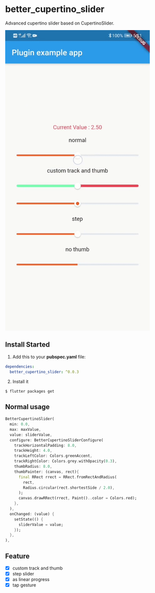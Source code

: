# better_cupertino_slider

Advanced cupertino slider based on CupertinoSlider.

<img src="doc/example.gif" border="0" />

## Install Started

1. Add this to your **pubspec.yaml** file:

```yaml
dependencies:
  better_cupertino_slider: ^0.0.3
```

2. Install it

```bash
$ flutter packages get
```

## Normal usage

```dart
BetterCupertinoSlider(
  min: 0.0,
  max: maxValue,
  value: sliderValue,
  configure: BetterCupertinoSliderConfigure(
    trackHorizontalPadding: 8.0,
    trackHeight: 4.0,
    trackLeftColor: Colors.greenAccent,
    trackRightColor: Colors.grey.withOpacity(0.3),
    thumbRadius: 8.0,
    thumbPainter: (canvas, rect){
      final RRect rrect = RRect.fromRectAndRadius(
        rect,
        Radius.circular(rect.shortestSide / 2.0),
      );
      canvas.drawRRect(rrect, Paint()..color = Colors.red);
    },
  ),
  onChanged: (value) {
    setState(() {
      sliderValue = value;
    });
  },
),
```

## Feature
- [x] custom track and thumb
- [x] step slider
- [x] as linear progress
- [x] tap gesture
